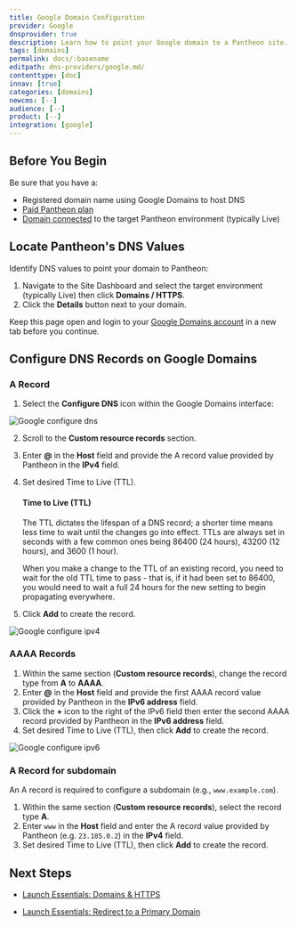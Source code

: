 ```yaml
---
title: Google Domain Configuration
provider: Google
dnsprovider: true
description: Learn how to point your Google domain to a Pantheon site.
tags: [domains]
permalink: docs/:basename
editpath: dns-providers/google.md/
contenttype: [doc]
innav: [true]
categories: [domains]
newcms: [--]
audience: [--]
product: [--]
integration: [google]
---
```

## Before You Begin
Be sure that you have a:

- Registered domain name using Google Domains to host DNS
- [Paid Pantheon plan](/guides/launch/plans)
- [Domain connected](/guides/launch/domains) to the target Pantheon environment (typically Live)

## Locate Pantheon's DNS Values
Identify DNS values to point your domain to Pantheon:

1. Navigate to the Site Dashboard and select the target environment (typically <span class="glyphicons glyphicons-cardio"></span> Live) then click **<span class="glyphicons glyphicons-global"></span> Domains / HTTPS**.
2. Click the **Details** button next to your domain.

Keep this page open and login to your [Google Domains account](https://domains.google.com/registrar) in a new tab before you continue.

## Configure DNS Records on Google Domains

### A Record
1. Select the **Configure DNS** icon within the Google Domains interface:

  ![Google configure dns](../../images/google-config-dns.png)

2. Scroll to the **Custom resource records** section.
3. Enter **@** in the **Host** field and provide the A record value provided by Pantheon in the **IPv4** field.
4. Set desired Time to Live (TTL).

    <Accordion title="Learn More" id="ttl" icon="info-sign">

    #### Time to Live (TTL)

    The TTL dictates the lifespan of a DNS record; a shorter time means less time to wait until the changes go into effect. TTLs are always set in seconds with a few common ones being 86400 (24 hours),  43200 (12 hours), and 3600 (1 hour).

    When you make a change to the TTL of an existing record, you need to wait for the old TTL time to pass - that is, if it had been set to 86400, you would need to wait a full 24 hours for the new setting to begin propagating everywhere.

    </Accordion>

5. Click **Add** to create the record.

![Google configure ipv4](../../images/google-a-record.png)


### AAAA Records

1. Within the same section (**Custom resource records**), change the record type from **A** to **AAAA**.
2. Enter **@** in the **Host** field and provide the first AAAA record value provided by Pantheon in the **IPv6 address** field.
3. Click the **+** icon to the right of the IPv6 field then enter the second AAAA record provided by Pantheon in the **IPv6 address** field.
4. Set desired Time to Live (TTL), then click **Add** to create the record.

![Google configure ipv6](../../images/google-aaaa.png)


### A Record for subdomain
An A record is required to configure a subdomain (e.g., `www.example.com`).

1. Within the same section (**Custom resource records**), select the record type **A**.
2. Enter `www` in the **Host** field and enter the A record value provided by Pantheon (e.g. `23.185.0.2`) in the **IPv4** field.
3. Set desired Time to Live (TTL), then click **Add** to create the record.

## Next Steps

* [Launch Essentials: Domains & HTTPS](/guides/launch/domains)

* [Launch Essentials: Redirect to a Primary Domain](/guides/launch/redirects)
